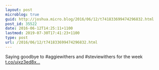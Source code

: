 ```yaml
---
layout: post
microblog: true
guid: http://joshua.micro.blog/2016/06/12/t741833699474296832.html
post_id: 35522
date: 2016-06-12T14:25:11+1100
lastmod: 2019-07-30T17:41:23+1100
type: post
url: /2016/06/12/t741833699474296832.html
---
```

Saying goodbye to #aggiewithers and #steviewithers for the week [t.co/ujxz3ed8x...](https://t.co/ujxz3ed8xW)
